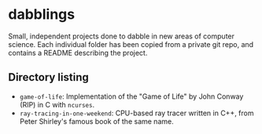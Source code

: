 # dabblings
Small, independent projects done to dabble in new areas of computer science. Each individual folder has been copied from a private git repo, and contains a README describing the project.

## Directory listing
- `game-of-life`: Implementation of the "Game of Life" by John Conway (RIP) in C with `ncurses`.
- `ray-tracing-in-one-weekend`: CPU-based ray tracer written in C++, from Peter Shirley's famous book of the same name.